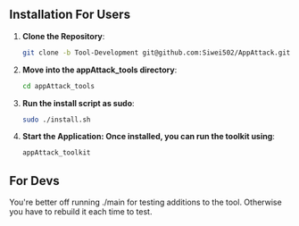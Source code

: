 ## Installation For Users
1. **Clone the Repository**:
   ```bash
   git clone -b Tool-Development git@github.com:Siwei502/AppAttack.git
   ```
2. **Move into the appAttack_tools directory**:
   ```bash
   cd appAttack_tools
   ```
3. **Run the install script as sudo**:
   ```bash
   sudo ./install.sh
   ```
4. **Start the Application: Once installed, you can run the toolkit using**:
   ```bash
   appAttack_toolkit
   ```


## For Devs
You're better off running ./main for testing additions to the tool. Otherwise you have to rebuild it each time to test. 
